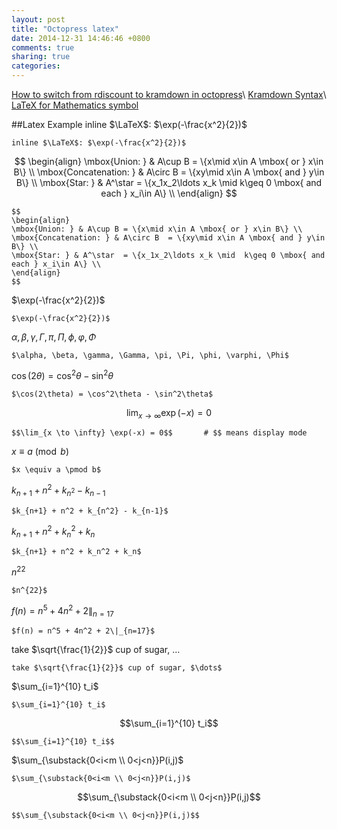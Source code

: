 ```yaml
---
layout: post
title: "Octopress latex"
date: 2014-12-31 14:46:46 +0800
comments: true
sharing: true
categories: 
---
```

[How to switch from rdiscount to kramdown in octopress](http://dreamrunner.org/blog/2014/03/09/octopresszhong-shi-yong-latexxie-shu-xue-gong-shi/)\\
[Kramdown Syntax](http://kramdown.gettalong.org)\\
[LaTeX for Mathematics symbol](http://en.wikibooks.org/wiki/LaTeX/Mathematics)

##Latex Example
inline $\LaTeX$: $\exp(-\frac{x^2}{2})$

    inline $\LaTeX$: $\exp(-\frac{x^2}{2})$

$$
\begin{align}
\mbox{Union: } & A\cup B = \{x\mid x\in A \mbox{ or } x\in B\} \\
\mbox{Concatenation: } & A\circ B  = \{xy\mid x\in A \mbox{ and } y\in B\} \\
\mbox{Star: } & A^\star  = \{x_1x_2\ldots x_k \mid  k\geq 0 \mbox{ and each } x_i\in A\} \\
\end{align}
$$

    $$
    \begin{align}
    \mbox{Union: } & A\cup B = \{x\mid x\in A \mbox{ or } x\in B\} \\
    \mbox{Concatenation: } & A\circ B  = \{xy\mid x\in A \mbox{ and } y\in B\} \\
    \mbox{Star: } & A^\star  = \{x_1x_2\ldots x_k \mid  k\geq 0 \mbox{ and each } x_i\in A\} \\
    \end{align}
    $$

$\exp(-\frac{x^2}{2})$

    $\exp(-\frac{x^2}{2})$

$\alpha, \beta, \gamma, \Gamma, \pi, \Pi, \phi, \varphi, \Phi$

    $\alpha, \beta, \gamma, \Gamma, \pi, \Pi, \phi, \varphi, \Phi$

$\cos(2\theta) = \cos^2\theta - \sin^2\theta$

    $\cos(2\theta) = \cos^2\theta - \sin^2\theta$

$$\lim_{x \to \infty} \exp(-x) = 0$$

    $$\lim_{x \to \infty} \exp(-x) = 0$$       # $$ means display mode

$x \equiv a \pmod b$

    $x \equiv a \pmod b$

$k_{n+1} + n^2 + k_{n^2} - k_{n-1}$

    $k_{n+1} + n^2 + k_{n^2} - k_{n-1}$

$k_{n+1} + n^2 + k_n^2 + k_n$

    $k_{n+1} + n^2 + k_n^2 + k_n$

$n^{22}$

    $n^{22}$

$f(n) = n^5 + 4n^2 + 2\|_{n=17}$

    $f(n) = n^5 + 4n^2 + 2\|_{n=17}$

take $\sqrt{\frac{1}{2}}$ cup of sugar, $\dots$

    take $\sqrt{\frac{1}{2}}$ cup of sugar, $\dots$

$\sum_{i=1}^{10} t_i$

    $\sum_{i=1}^{10} t_i$

$$\sum_{i=1}^{10} t_i$$

    $$\sum_{i=1}^{10} t_i$$

$\sum_{\substack{0<i<m \\ 0<j<n}}P(i,j)$

    $\sum_{\substack{0<i<m \\ 0<j<n}}P(i,j)$

$$\sum_{\substack{0<i<m \\ 0<j<n}}P(i,j)$$

    $$\sum_{\substack{0<i<m \\ 0<j<n}}P(i,j)$$











